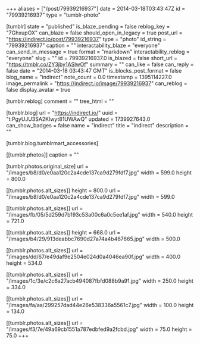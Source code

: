 +++
aliases = ["/post/79939216937"]
date = 2014-03-18T03:43:47Z
id = "79939216937"
type = "tumblr-photo"

[tumblr]
state = "published"
is_blaze_pending = false
reblog_key = "7GhxupOX"
can_blaze = false
should_open_in_legacy = true
post_url = "https://indirect.io/post/79939216937"
type = "photo"
id_string = "79939216937"
caption = ""
interactability_blaze = "everyone"
can_send_in_message = true
format = "markdown"
interactability_reblog = "everyone"
slug = ""
id = 79939216937.0
is_blazed = false
short_url = "https://tmblr.co/ZY3jby1ASlwOf"
summary = ""
can_like = false
can_reply = false
date = "2014-03-18 03:43:47 GMT"
is_blocks_post_format = false
blog_name = "indirect"
note_count = 0.0
timestamp = 1395114227.0
image_permalink = "https://indirect.io/image/79939216937"
can_reblog = false
display_avatar = true

[tumblr.reblog]
comment = ""
tree_html = ""

[tumblr.blog]
url = "https://indirect.io/"
uuid = "t:PgyUJU3SA2Klwyt81UWAwQ"
updated = 1739927643.0
can_show_badges = false
name = "indirect"
title = "indirect"
description = ""

[tumblr.blog.tumblrmart_accessories]

[[tumblr.photos]]
caption = ""

[tumblr.photos.original_size]
url = "/images/b8/d0/e0aa120c2a4cde137ca9d279fdf7.jpg"
width = 599.0
height = 800.0

[[tumblr.photos.alt_sizes]]
height = 800.0
url = "/images/b8/d0/e0aa120c2a4cde137ca9d279fdf7.jpg"
width = 599.0

[[tumblr.photos.alt_sizes]]
url = "/images/fb/05/5d259d7b193c53a00c6a0c5ee1af.jpg"
width = 540.0
height = 721.0

[[tumblr.photos.alt_sizes]]
height = 668.0
url = "/images/b4/29/913deabbc7690d27a74a4b467665.jpg"
width = 500.0

[[tumblr.photos.alt_sizes]]
url = "/images/dd/67/e49daf9e2504e024d0a4046ea90f.jpg"
width = 400.0
height = 534.0

[[tumblr.photos.alt_sizes]]
url = "/images/1c/3e/c2c6a27acb494087fbfd088b9a91.jpg"
width = 250.0
height = 334.0

[[tumblr.photos.alt_sizes]]
url = "/images/fa/aa/299257dad44e26e538336a5561c7.jpg"
width = 100.0
height = 134.0

[[tumblr.photos.alt_sizes]]
url = "/images/f3/7e/49a69cb1551a787edbfed9a2fcbd.jpg"
width = 75.0
height = 75.0
+++
